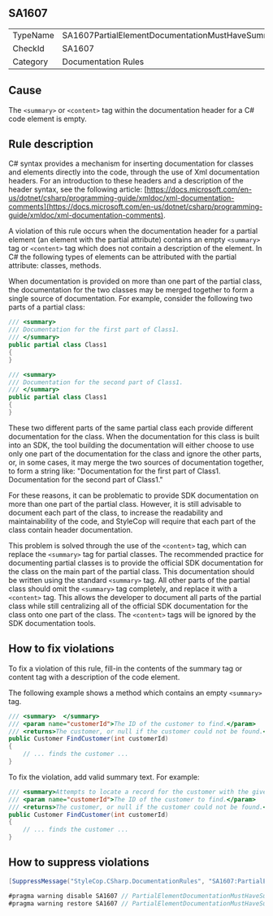﻿## SA1607

<table>
<tr>
  <td>TypeName</td>
  <td>SA1607PartialElementDocumentationMustHaveSummaryText</td>
</tr>
<tr>
  <td>CheckId</td>
  <td>SA1607</td>
</tr>
<tr>
  <td>Category</td>
  <td>Documentation Rules</td>
</tr>
</table>

## Cause

The `<summary>` or `<content>` tag within the documentation header for a C# code element is empty.

## Rule description

C# syntax provides a mechanism for inserting documentation for classes and elements directly into the code, through the use of Xml documentation headers. For an introduction to these headers and a description of the header syntax, see the following article: [https://docs.microsoft.com/en-us/dotnet/csharp/programming-guide/xmldoc/xml-documentation-comments](https://docs.microsoft.com/en-us/dotnet/csharp/programming-guide/xmldoc/xml-documentation-comments).

A violation of this rule occurs when the documentation header for a partial element (an element with the partial attribute) contains an empty `<summary>` tag or `<content>` tag which does not contain a description of the element. In C# the following types of elements can be attributed with the partial attribute: classes, methods.

When documentation is provided on more than one part of the partial class, the documentation for the two classes may be merged together to form a single source of documentation. For example, consider the following two parts of a partial class:

```csharp
/// <summary>
/// Documentation for the first part of Class1.
/// </summary>
public partial class Class1
{
}

/// <summary>
/// Documentation for the second part of Class1.
/// </summary>
public partial class Class1
{
}
```

These two different parts of the same partial class each provide different documentation for the class. When the documentation for this class is built into an SDK, the tool building the documentation will either choose to use only one part of the documentation for the class and ignore the other parts, or, in some cases, it may merge the two sources of documentation together, to form a string like: "Documentation for the first part of Class1. Documentation for the second part of Class1."

For these reasons, it can be problematic to provide SDK documentation on more than one part of the partial class. However, it is still advisable to document each part of the class, to increase the readability and maintainability of the code, and StyleCop will require that each part of the class contain header documentation.

This problem is solved through the use of the `<content>` tag, which can replace the `<summary>` tag for partial classes. The recommended practice for documenting partial classes is to provide the official SDK documentation for the class on the main part of the partial class. This documentation should be written using the standard `<summary>` tag. All other parts of the partial class should omit the `<summary>` tag completely, and replace it with a `<content>` tag. This allows the developer to document all parts of the partial class while still centralizing all of the official SDK documentation for the class onto one part of the class. The `<content>` tags will be ignored by the SDK documentation tools.

## How to fix violations

To fix a violation of this rule, fill-in the contents of the summary tag or content tag with a description of the code element.

The following example shows a method which contains an empty `<summary>` tag.

```csharp
/// <summary>  </summary>
/// <param name="customerId">The ID of the customer to find.</param>
/// <returns>The customer, or null if the customer could not be found.</returns>
public Customer FindCustomer(int customerId)
{
    // ... finds the customer ...
}
```

To fix the violation, add valid summary text. For example:

```csharp
/// <summary>Attempts to locate a record for the customer with the given ID.</summary>
/// <param name="customerId">The ID of the customer to find.</param>
/// <returns>The customer, or null if the customer could not be found.</returns>
public Customer FindCustomer(int customerId)
{
    // ... finds the customer ...
}
```

## How to suppress violations

```csharp
[SuppressMessage("StyleCop.CSharp.DocumentationRules", "SA1607:PartialElementDocumentationMustHaveSummaryText", Justification = "Reviewed.")]
```

```csharp
#pragma warning disable SA1607 // PartialElementDocumentationMustHaveSummaryText
#pragma warning restore SA1607 // PartialElementDocumentationMustHaveSummaryText
```
